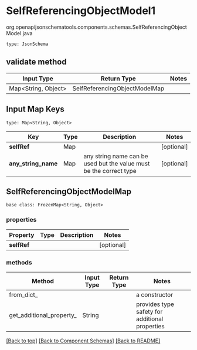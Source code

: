# SelfReferencingObjectModel1
org.openapijsonschematools.components.schemas.SelfReferencingObjectModel.java
```
type: JsonSchema
```

## validate method
| Input Type | Return Type | Notes |
| ---------- | ----------- | ----- |
| Map<String, Object> | SelfReferencingObjectModelMap | |

## Input Map Keys
```
type: Map<String, Object>
```
Key | Type |  Description | Notes
------------ | ------------- | ------------- | -------------
**selfRef** | Map |  | [optional]
**any_string_name** | Map | any string name can be used but the value must be the correct type | [optional]

## SelfReferencingObjectModelMap
```
base class: FrozenMap<String, Object>
```

### properties
Property | Type | Description | Notes
-------- | ---- | ----------- | -----
**selfRef** |  |  | [optional]

### methods
Method | Input Type | Return Type | Notes
------ | ---------- | ----------- | ------
from_dict_ |  |  | a constructor
get_additional_property_ | String |  | provides type safety for additional properties

[[Back to top]](#top) [[Back to Component Schemas]](../../../README.md#Component-Schemas) [[Back to README]](../../../README.md)
